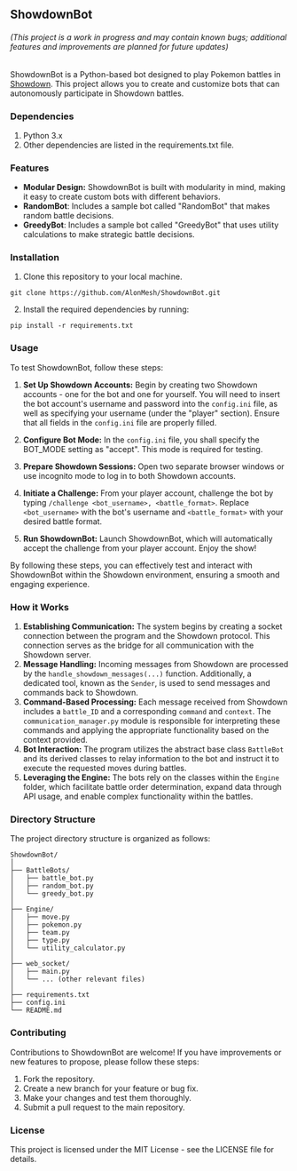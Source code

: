 ## ShowdownBot

###### (This project is a work in progress and may contain known bugs; additional features and improvements are planned for future updates)

ShowdownBot is a Python-based bot designed to play Pokemon battles in [Showdown](https://play.pokemonshowdown.com/). This project allows you to create and customize bots that can autonomously participate in Showdown battles.

### Dependencies
1. Python 3.x
2. Other dependencies are listed in the requirements.txt file.

### Features
* **Modular Design:** ShowdownBot is built with modularity in mind, making it easy to create custom bots with different behaviors.
* **RandomBot**: Includes a sample bot called "RandomBot" that makes random battle decisions.
* **GreedyBot**: Includes a sample bot called "GreedyBot" that uses utility calculations to make strategic battle decisions.

### Installation
1. Clone this repository to your local machine.

`git clone https://github.com/AlonMesh/ShowdownBot.git`

2. Install the required dependencies by running:

`pip install -r requirements.txt`

### Usage
To test ShowdownBot, follow these steps:

1. **Set Up Showdown Accounts:** Begin by creating two Showdown accounts - one for the bot and one for yourself. You will need to insert the bot account's username and password into the `config.ini` file, as well as specifying your username (under the "player" section). Ensure that all fields in the `config.ini` file are properly filled.

2. **Configure Bot Mode:** In the `config.ini` file, you shall specify the BOT_MODE setting as "accept". This mode is required for testing.

3. **Prepare Showdown Sessions:** Open two separate browser windows or use incognito mode to log in to both Showdown accounts.

4. **Initiate a Challenge:** From your player account, challenge the bot by typing `/challenge <bot_username>, <battle_format>`. Replace `<bot_username>` with the bot's username and `<battle_format>` with your desired battle format.

5. **Run ShowdownBot:** Launch ShowdownBot, which will automatically accept the challenge from your player account. Enjoy the show!

By following these steps, you can effectively test and interact with ShowdownBot within the Showdown environment, ensuring a smooth and engaging experience.


### How it Works
1. **Establishing Communication:** The system begins by creating a socket connection between the program and the Showdown protocol. This connection serves as the bridge for all communication with the Showdown server.
2. **Message Handling:** Incoming messages from Showdown are processed by the `handle_showdown_messages(...)` function. Additionally, a dedicated tool, known as the `Sender`, is used to send messages and commands back to Showdown.
3. **Command-Based Processing:** Each message received from Showdown includes a `battle_ID` and a corresponding `command` and `context`. The `communication_manager.py` module is responsible for interpreting these commands and applying the appropriate functionality based on the context provided.
4. **Bot Interaction:** The program utilizes the abstract base class `BattleBot` and its derived classes to relay information to the bot and instruct it to execute the requested moves during battles.
5. **Leveraging the Engine:** The bots rely on the classes within the `Engine` folder, which facilitate battle order determination, expand data through API usage, and enable complex functionality within the battles.

### Directory Structure
The project directory structure is organized as follows:
```
ShowdownBot/
│
├── BattleBots/
│   ├── battle_bot.py
│   ├── random_bot.py
│   └── greedy_bot.py
│
├── Engine/
│   ├── move.py
│   ├── pokemon.py
│   ├── team.py
│   ├── type.py
│   └── utility_calculator.py
│
├── web_socket/
│   ├── main.py
│   └── ... (other relevant files)
│
├── requirements.txt
├── config.ini
└── README.md
```

### Contributing
Contributions to ShowdownBot are welcome! If you have improvements or new features to propose, please follow these steps:

1. Fork the repository.
2. Create a new branch for your feature or bug fix.
3. Make your changes and test them thoroughly.
4. Submit a pull request to the main repository.

### License
This project is licensed under the MIT License - see the LICENSE file for details.